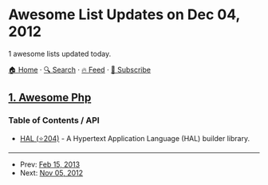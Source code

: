 # Awesome List Updates on Dec 04, 2012

1 awesome lists updated today.

[🏠 Home](/README.md) · [🔍 Search](https://test.trackawesomelist.com/search/) · [🔥 Feed](https://test.trackawesomelist.com/rss.xml) · [📮 Subscribe](https://trackawesomelist.us17.list-manage.com/subscribe?u=d2f0117aa829c83a63ec63c2f&id=36a103854c)



## [1. Awesome Php](/content/ziadoz/awesome-php/README.md)

### Table of Contents / API

*   [HAL (⭐204)](https://github.com/blongden/hal) - A Hypertext Application Language (HAL) builder library.

---

- Prev: [Feb 15, 2013](/content/2013/02/15/README.md)
- Next: [Nov 05, 2012](/content/2012/11/05/README.md)